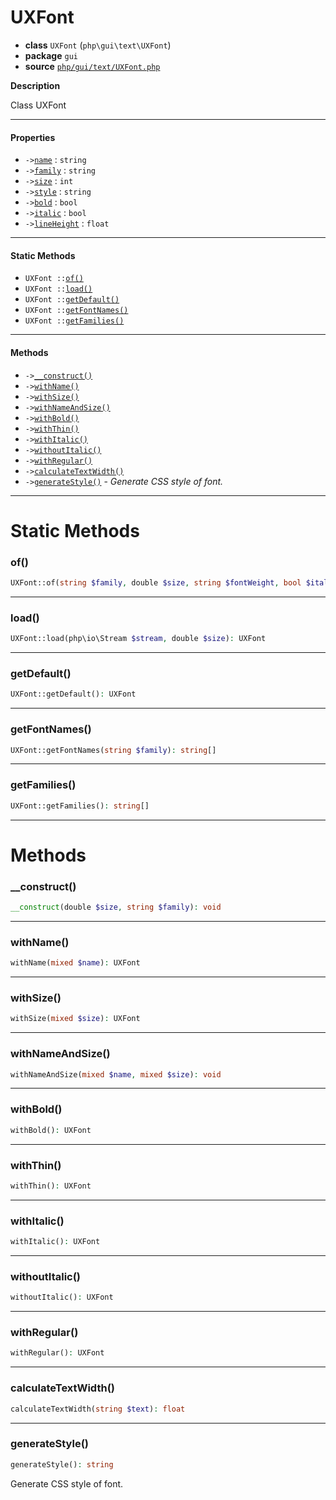 # UXFont

- **class** `UXFont` (`php\gui\text\UXFont`)
- **package** `gui`
- **source** [`php/gui/text/UXFont.php`](./src/main/resources/JPHP-INF/sdk/php/gui/text/UXFont.php)

**Description**

Class UXFont

---

#### Properties

- `->`[`name`](#prop-name) : `string`
- `->`[`family`](#prop-family) : `string`
- `->`[`size`](#prop-size) : `int`
- `->`[`style`](#prop-style) : `string`
- `->`[`bold`](#prop-bold) : `bool`
- `->`[`italic`](#prop-italic) : `bool`
- `->`[`lineHeight`](#prop-lineheight) : `float`

---

#### Static Methods

- `UXFont ::`[`of()`](#method-of)
- `UXFont ::`[`load()`](#method-load)
- `UXFont ::`[`getDefault()`](#method-getdefault)
- `UXFont ::`[`getFontNames()`](#method-getfontnames)
- `UXFont ::`[`getFamilies()`](#method-getfamilies)

---

#### Methods

- `->`[`__construct()`](#method-__construct)
- `->`[`withName()`](#method-withname)
- `->`[`withSize()`](#method-withsize)
- `->`[`withNameAndSize()`](#method-withnameandsize)
- `->`[`withBold()`](#method-withbold)
- `->`[`withThin()`](#method-withthin)
- `->`[`withItalic()`](#method-withitalic)
- `->`[`withoutItalic()`](#method-withoutitalic)
- `->`[`withRegular()`](#method-withregular)
- `->`[`calculateTextWidth()`](#method-calculatetextwidth)
- `->`[`generateStyle()`](#method-generatestyle) - _Generate CSS style of font._

---
# Static Methods

<a name="method-of"></a>

### of()
```php
UXFont::of(string $family, double $size, string $fontWeight, bool $italic): UXFont
```

---

<a name="method-load"></a>

### load()
```php
UXFont::load(php\io\Stream $stream, double $size): UXFont
```

---

<a name="method-getdefault"></a>

### getDefault()
```php
UXFont::getDefault(): UXFont
```

---

<a name="method-getfontnames"></a>

### getFontNames()
```php
UXFont::getFontNames(string $family): string[]
```

---

<a name="method-getfamilies"></a>

### getFamilies()
```php
UXFont::getFamilies(): string[]
```

---
# Methods

<a name="method-__construct"></a>

### __construct()
```php
__construct(double $size, string $family): void
```

---

<a name="method-withname"></a>

### withName()
```php
withName(mixed $name): UXFont
```

---

<a name="method-withsize"></a>

### withSize()
```php
withSize(mixed $size): UXFont
```

---

<a name="method-withnameandsize"></a>

### withNameAndSize()
```php
withNameAndSize(mixed $name, mixed $size): void
```

---

<a name="method-withbold"></a>

### withBold()
```php
withBold(): UXFont
```

---

<a name="method-withthin"></a>

### withThin()
```php
withThin(): UXFont
```

---

<a name="method-withitalic"></a>

### withItalic()
```php
withItalic(): UXFont
```

---

<a name="method-withoutitalic"></a>

### withoutItalic()
```php
withoutItalic(): UXFont
```

---

<a name="method-withregular"></a>

### withRegular()
```php
withRegular(): UXFont
```

---

<a name="method-calculatetextwidth"></a>

### calculateTextWidth()
```php
calculateTextWidth(string $text): float
```

---

<a name="method-generatestyle"></a>

### generateStyle()
```php
generateStyle(): string
```
Generate CSS style of font.
